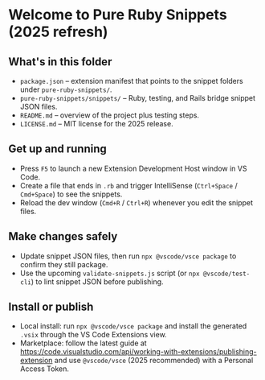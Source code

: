 # Welcome to Pure Ruby Snippets (2025 refresh)

## What's in this folder
* `package.json` – extension manifest that points to the snippet folders under `pure-ruby-snippets/`.
* `pure-ruby-snippets/snippets/` – Ruby, testing, and Rails bridge snippet JSON files.
* `README.md` – overview of the project plus testing steps.
* `LICENSE.md` – MIT license for the 2025 release.

## Get up and running
* Press `F5` to launch a new Extension Development Host window in VS Code.
* Create a file that ends in `.rb` and trigger IntelliSense (`Ctrl+Space` / `Cmd+Space`) to see the snippets.
* Reload the dev window (`Cmd+R` / `Ctrl+R`) whenever you edit the snippet files.

## Make changes safely
* Update snippet JSON files, then run `npx @vscode/vsce package` to confirm they still package.
* Use the upcoming `validate-snippets.js` script (or `npx @vscode/test-cli`) to lint snippet JSON before publishing.

## Install or publish
* Local install: run `npx @vscode/vsce package` and install the generated `.vsix` through the VS Code Extensions view.
* Marketplace: follow the latest guide at https://code.visualstudio.com/api/working-with-extensions/publishing-extension and use `@vscode/vsce` (2025 recommended) with a Personal Access Token.
